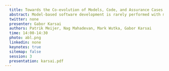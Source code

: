 ```yaml
---
  title: Towards the Co-evolution of Models, Code, and Assurance Cases
  abstract: Model-based software development is rarely performed with mod- els only, and not everything is generated from the model(s). Hand- crafted source code, documentation, simulation, data, tests, and assurance cases are the obvious (but not the only) examples. These artifacts, just like models, are version controlled, but kept in various, disjoint repositories. As they are often dependent on each other, the challenge is to maintain and manage the consistent co-evolution of such artifacts in the context of an agile development process. Some of the artifacts are related to software assurance – the construction of logical arguments, called assurance cases, that demonstrate why the software (or system) is safe and performant – which need to be continuously revised and updated in a deadline-driven develop- ment process. The Continuous Assurance-Integrated Development (CAID) tool framework has been constructed to address the chal- lenge stated above. The framework integrates and links together various software engineering artifacts models, source code, doc- uments, assurance cases, etc. and provides dependency tracking and change management functions. The framework is based on an open server-database/client-adapter architecture, where various repositories can be interwoven. A prototype of the framework has been created that integrates git repositories, a model database, and assurance case documents. The prototype has been published under an open source license.
  twitter: none
  presenter: Gabor Karsai
  authors: Patrik Meijer, Nag Mahadevan, Mark Wutka, Gabor Karsai
  time: 14:00-14:30
  photo: abl.png
  linkedin: none
  keynotes: true
  sitemap: false
  session: 3
  presentation: karsai.pdf
---
```

